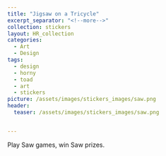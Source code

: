```yaml
---
title: "Jigsaw on a Tricycle"
excerpt_separator: "<!--more-->"
collection: stickers
layout: HR_collection
categories:
  - Art
  - Design
tags:
  - design
  - horny
  - toad
  - art
  - stickers
picture: /assets/images/stickers_images/saw.png 
header:
  teaser: /assets/images/stickers_images/saw.png


---
```

Play Saw games, win Saw prizes. 

